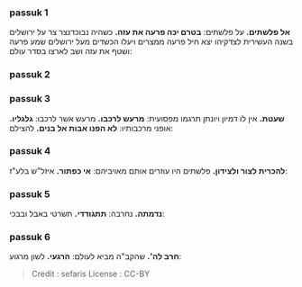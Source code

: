 
### passuk 1
<b>אל פלשתים.</b> על פלשתים:
<b>בטרם יכה פרעה את עזה.</b> כשהיה נבוכדנצר צר על ירושלים בשנה העשירית לצדקיהו יצא חיל פרעה ממצרים ויעלו הכשדים מעל ירושלים שמע פרעה ושטף את עזה ושב לארצו בסדר עולם:

### passuk 2

### passuk 3
<b>שעטת.</b> אין לו דמיון ויונתן תרגמו מפסועית:
<b>מרעש לרכבו.</b> מרעש אשר לרכבו:
<b>גלגליו.</b> אופני מרכבותיו:
<b>לא הפנו אבות אל בנים.</b> להצילם:

### passuk 4
<b>להכרית לצור ולצידון.</b> פלשתים היו עוזרים אותם מאויביהם:
<b>אי כפתור.</b> איזל"ש בלע"ז:

### passuk 5
<b>נדמתה.</b> נחרבה:
<b>תתגודדי.</b> תשרטי באבל ובבכי:

### passuk 6
<b>חרב לה'.</b> שהקב"ה מביא לעולם: 
<b>הרגעי.</b> לשון מרגוע:

>Credit : sefaris
>License : CC-BY